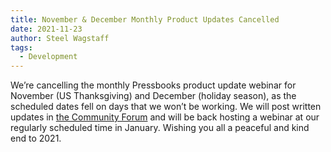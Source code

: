 ```yaml
---
title: November & December Monthly Product Updates Cancelled
date: 2021-11-23
author: Steel Wagstaff
tags:
  - Development
---
```


We’re cancelling the monthly Pressbooks product update webinar for November (US Thanksgiving) and December (holiday season), as the scheduled dates fell on days that we won’t be working. We will post written updates in [the Community Forum](https://pressbooks.community/c/pressbooks-product-updates/19) and will be back hosting a webinar at our regularly scheduled time in January. Wishing you all a peaceful and kind end to 2021.
